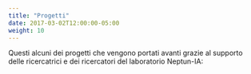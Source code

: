 ```yaml
---
title: "Progetti"
date: 2017-03-02T12:00:00-05:00
weight: 10
---
```


Questi alcuni dei progetti che vengono portati avanti grazie al supporto delle ricercatrici e dei ricercatori del laboratorio Neptun-IA:

